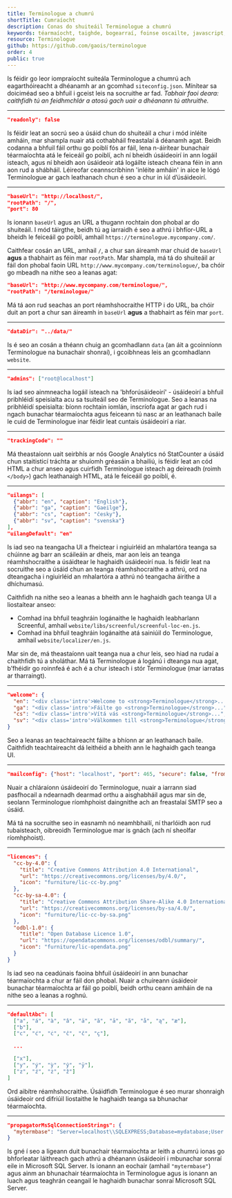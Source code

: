 ```yaml
---
title: Terminologue a chumrú
shortTitle: Cumraíocht
description: Conas do shuiteáil Terminologue a chumrú
keywords: téarmaíocht, taighde, bogearraí, foinse oscailte, javascript, Node JS, Fiontar & Scoil na Gaeilge, DCU
resource: Terminologue
github: https://github.com/gaois/terminologue
order: 4
public: true
---
```


Is féidir go leor iompraíocht suiteála Terminologue a chumrú ach eagarthóireacht a dhéanamh ar an gcomhad `siteconfig.json`. Mínítear sa doiciméad seo a bhfuil i gceist leis na socruithe ar fad. *Tabhair faoi deara: caithfidh tú an feidhmchlár a atosú gach uair a dhéanann tú athruithe.*

---

```json
"readonly": false
```

Is féidir leat an socrú seo a úsáid chun do shuiteáil a chur i mód inléite amháin, mar shampla nuair atá cothabháil freastalaí á déanamh agat. Beidh codanna a bhfuil fáil orthu go poiblí fós ar fáil, lena n-áirítear bunachair téarmaíochta atá le feiceáil go poiblí, ach ní bheidh úsáideoirí in ann logáil isteach, agus ní bheidh aon úsáideoir atá logáilte isteach cheana féin in ann aon rud a shábháil. Léireofar ceannscríbhinn 'inléite amháin' in aice le lógó Terminologue ar gach leathanach chun é seo a chur in iúl d’úsáideoirí.  

---

```json
"baseUrl": "http://localhost/",
"rootPath": "/",
"port": 80
```

Is ionann `baseUrl` agus an URL a thugann rochtain don phobal ar do shuiteáil. I mód táirgthe, beidh tú ag iarraidh é seo a athrú i bhfíor-URL a bheidh le feiceáil go poiblí, amhail `https://terminologue.mycompany.com/`. 

Caithfear cosán an URL, amhail `/`, a chur san áireamh mar chuid de `baseUrl` **agus** a thabhairt as féin mar `rootPath`. Mar shampla, má tá do shuiteáil ar fáil don phobal faoin URL `http://www.mycompany.com/terminologue/`, ba chóir go mbeadh na nithe seo a leanas agat:

```json
"baseUrl": "http://www.mycompany.com/terminologue/",
"rootPath": "/terminologue/"
```

Má tá aon rud seachas an port réamhshocraithe HTTP i do URL, ba chóir duit an port a chur san áireamh in `baseUrl` **agus** a thabhairt as féin mar `port`.

---

```json
"dataDir": "../data/"
```

Is é seo an cosán a théann chuig an gcomhadlann `data` (an áit a gcoinníonn Terminologue na bunachair shonraí), i gcoibhneas leis an gcomhadlann `website`.

---

```json
"admins": ["root@localhost"]
```

Is iad seo ainmneacha logáil isteach na 'bhforúsáideoirí' - úsáideoirí a bhfuil pribhléidí speisialta acu sa tsuiteáil seo de Terminologue. Seo a leanas na pribhléidí speisialta: bíonn rochtain iomlán, inscríofa agat ar gach rud i ngach bunachar téarmaíochta agus feiceann tú nasc ar an leathanach baile le cuid de Terminologue inar féidir leat cuntais úsáideoirí a riar.

---

```json
"trackingCode": ""
```

Má theastaíonn uait seirbhís ar nós Google Analytics nó StatCounter a úsáid chun staitisticí tráchta ar shuíomh gréasáin a bhailiú, is féidir leat an cód HTML a chur anseo agus cuirfidh Terminologue isteach ag deireadh (roimh `</body>`) gach leathanaigh HTML, atá le feiceáil go poiblí, é. 

---

```json
"uilangs": [
  {"abbr": "en", "caption": "English"},
  {"abbr": "ga", "caption": "Gaeilge"},
  {"abbr": "cs", "caption": "česky"},
  {"abbr": "sv", "caption": "svenska"}
],
"uilangDefault": "en"
```

Is iad seo na teangacha UI a fheictear i ngiuirléid an mhalartóra teanga sa chúinne ag barr an scáileáin ar dheis, mar aon leis an teanga réamhshocraithe a úsáidtear le haghaidh úsáideoirí nua. Is féidir leat na socruithe seo a úsáid chun an teanga réamhshocraithe a athrú, ord na dteangacha i ngiuirléid an mhalartóra a athrú nó teangacha áirithe a dhíchumasú.

Caithfidh na nithe seo a leanas a bheith ann le haghaidh gach teanga UI a liostaítear anseo:

- Comhad ina bhfuil teaghráin logánaithe le haghaidh leabharlann Screenful, amhail `website/libs/screenful/screenful-loc-en.js`.
- Comhad ina bhfuil teaghráin logánaithe atá sainiúil do Terminologue, amhail `website/localizer/en.js`.

Mar sin de, má theastaíonn uait teanga nua a chur leis, seo hiad na rudaí a chaithfidh tú a sholáthar. Má tá Terminologue á logánú i dteanga nua agat, b’fhéidir go roinnfeá é ach é a chur isteach i stór Terminologue (mar iarratas ar tharraingt).

---

```json
"welcome": {
  "en": "<div class='intro'>Welcome to <strong>Terminologue</strong>...",
  "ga": "<div class='intro'>Fáilte go <strong>Terminologue</strong>...",
  "cs": "<div class='intro'>Vítá vás <strong>Terminologue</strong>...",
  "sv": "<div class='intro'>Välkommen till <strong>Terminologue</strong>..."
}
```

Seo a leanas an teachtaireacht fáilte a bhíonn ar an leathanach baile. Caithfidh teachtaireacht dá leithéid a bheith ann le haghaidh gach teanga UI.

---

```json
"mailconfig": {"host": "localhost", "port": 465, "secure": false, "from": "noreply@localhost"}
```

Nuair a chláraíonn úsáideoirí do Terminologue, nuair a iarrann siad pasfhocail a ndearnadh dearmad orthu a aisghabháil agus mar sin de, seolann Terminologue ríomhphoist daingnithe ach an freastalaí SMTP seo a úsáid.

Má tá na socruithe seo in easnamh nó neamhbhailí, ní tharlóidh aon rud tubaisteach, oibreoidh Terminologue mar is gnách (ach ní sheolfar ríomhphoist). 

---

```json
"licences": {
  "cc-by-4.0": {
    "title": "Creative Commons Attribution 4.0 International",
    "url": "https://creativecommons.org/licenses/by/4.0/",
    "icon": "furniture/lic-cc-by.png"
  },
  "cc-by-sa-4.0": {
    "title": "Creative Commons Attribution Share-Alike 4.0 International",
    "url": "https://creativecommons.org/licenses/by-sa/4.0/",
    "icon": "furniture/lic-cc-by-sa.png"
  },
  "odbl-1.0": {
    "title": "Open Database Licence 1.0",
    "url": "https://opendatacommons.org/licenses/odbl/summary/",
    "icon": "furniture/lic-opendata.png"
  }
}
```

Is iad seo na ceadúnais faoina bhfuil úsáideoirí in ann bunachar téarmaíochta a chur ar fáil don phobal. Nuair a chuireann úsáideoir bunachar téarmaíochta ar fáil go poiblí, beidh orthu ceann amháin de na nithe seo a leanas a roghnú.

---

```json
"defaultAbc": [
  ["a", "á", "à", "â", "ä", "ă", "ā", "ã", "å", "ą", "æ"],
  ["b"],
  ["c", "ć", "ċ", "ĉ", "č", "ç"],

  ...

  ["x"],
  ["y", "ý", "ỳ", "ŷ", "ÿ"],
  ["z", "ź", "ż", "ž"]
]
```

Ord aibítre réamhshocraithe. Úsáidfidh Terminologue é seo murar shonraigh úsáideoir ord difriúil liostaithe le haghaidh teanga sa bhunachar téarmaíochta.

---

```json
"propagatorMsSqlConnectionStrings": {
  "mytermbase": "Server=localhost\\SQLEXPRESS;Database=mydatabase;User Id=myname;Password=mypassword"
}
```

Is gné í seo a ligeann duit bunachair téarmaíochta ar leith a chumrú ionas go bhforleatar láithreach gach athrú a dhéanann úsáideoirí i mbunachar sonraí eile in Microsoft SQL Server. Is ionann an eochair (amhail `"mytermbase"`) agus ainm an bhunachair téarmaíochta in Terminologue agus is ionann an luach agus teaghrán ceangail le haghaidh bunachar sonraí Microsoft SQL Server.
